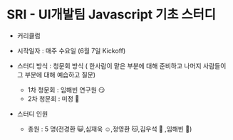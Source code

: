 # SRI - UI개발팀 Javascript 기초 스터디 

- 커리큘럼
- 시작일자 : 매주 수요일 (6월 7일 Kickoff)
- 스터디 방식 : 청문회 방식 ( 한사람이 맡은 부분에 대해 준비하고 나머지 사람들이 그 부분에 대해 예습하고 질문)
    - 1차 청문회 : 임해빈 연구원 :smirk: 
    - 2차 청문회 : 미정 :thought_balloon:
    
- 스터디 인원
    - 총원 : 5 명(전경환 :smiley_cat:,심재욱 :relaxed:,정영환 :kissing_cat:,김우석 :pig2: ,임해빈 :sunflower:)
     

